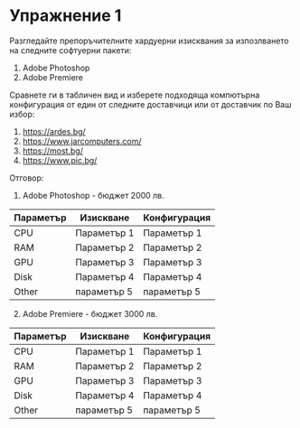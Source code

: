 # Упражнение 1 

Разгледайте препоръчителните хардуерни изисквания за изпозлването на следните софтуерни пакети:
1. Adobe Photoshop 
2. Adobe Premiere

Сравнете ги в табличен вид и изберете подходяща компютърна конфигурация от един от следните доставчици или от доставчик по Ваш избор:
1. https://ardes.bg/
2. https://www.jarcomputers.com/
3. https://most.bg/
4. https://www.pic.bg/


Отговор:

1. Adobe Photoshop - бюджет 2000 лв. 

Параметър | Изискване | Конфигурация
------------ | -------------| -------------
CPU | Параметър 1 | Параметър 1 
RAM | Параметър 2 | Параметър 2
GPU | Параметър 3 | Параметър 3
Disk | Параметър 4 | Параметър 4
Other | параметър 5 |  параметър 5 


2. Adobe Premiere - бюджет 3000 лв. 

Параметър | Изискване | Конфигурация
------------ | -------------| -------------
CPU | Параметър 1 | Параметър 1 
RAM | Параметър 2 | Параметър 2
GPU | Параметър 3 | Параметър 3
Disk | Параметър 4 | Параметър 4
Other | параметър 5 |  параметър 5 
